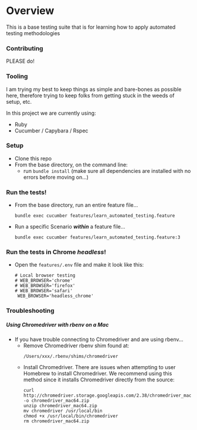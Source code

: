 # Overview
This is a base testing suite that is for learning how to apply automated testing methodologies


### Contributing
PLEASE do!


### Tooling
I am trying my best to keep things as simple and bare-bones as possible here, therefore trying to keep folks from getting stuck in the weeds of setup, etc. 

In this project we are currently using:
- Ruby
- Cucumber / Capybara / Rspec


### Setup
- Clone this repo
- From the base directory, on the command line:
  - run `bundle install` (make sure all dependencies are installed with no errors before moving on...)


### Run the tests!
- From the base directory, run an entire feature file...
   ```
   bundle exec cucumber features/learn_automated_testing.feature
   ```
- Run a specific Scenario ___within___ a feature file...
   ```
   bundle exec cucumber features/learn_automated_testing.feature:3
   ```


### Run the tests in Chrome ___headless___!
- Open the `features/.env` file and make it look like this:
  ```
  # Local browser testing
  # WEB_BROWSER='chrome'
  # WEB_BROWSER='firefox'
  # WEB_BROWSER='safari'
   WEB_BROWSER='headless_chrome'
  ```


### Troubleshooting

##### Using Chromedriver with rbenv on a Mac
- If you have trouble connecting to Chromedriver and are using rbenv...
  - Remove Chromedriver rbenv shim found at:
     ```
     /Users/xxx/.rbenv/shims/chromedriver
     ```
  - Install Chromedriver. There are issues when attempting to user Homebrew to install Chromedriver. We recommend using this method since it installs Chromedriver directly from the source:
     ```
     curl http://chromedriver.storage.googleapis.com/2.38/chromedriver_mac64.zip -o chromedriver_mac64.zip
     unzip chromedriver_mac64.zip
     mv chromedriver /usr/local/bin
     chmod +x /usr/local/bin/chromedriver
     rm chromedriver_mac64.zip
     ```
  